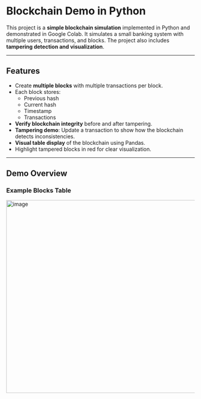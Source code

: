 # Blockchain Demo in Python

This project is a **simple blockchain simulation** implemented in Python and demonstrated in Google Colab. It simulates a small banking system with multiple users, transactions, and blocks. The project also includes **tampering detection and visualization**.

---

## Features

- Create **multiple blocks** with multiple transactions per block.
- Each block stores:
  - Previous hash
  - Current hash
  - Timestamp
  - Transactions
- **Verify blockchain integrity** before and after tampering.
- **Tampering demo**: Update a transaction to show how the blockchain detects inconsistencies.
- **Visual table display** of the blockchain using Pandas.
- Highlight tampered blocks in red for clear visualization.

---

## Demo Overview

### Example Blocks Table
<img width="1682" height="516" alt="image" src="https://github.com/user-attachments/assets/b3ec135b-3a31-4c24-ab12-5d859733d343" />
